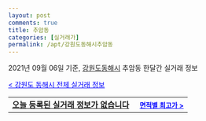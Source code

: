 ```yaml
---
layout: post
comments: true
title: 추암동
categories: [실거래가]
permalink: /apt/강원도동해시추암동
---
```


2021년 09월 06일 기준, <a href="/apt/강원도동해시">강원도동해시</a> 추암동 한달간 실거래 정보

<a style="color: blue;" href="/apt/강원도동해시">< 강원도 동해시 전체 실거래 정보</a>
<!---- start ---->
<table>
  <tr>
    <td colspan="4" style="font-weight: bold;"><a href="/apt/강원도동해시추암동{name_without_space}">오늘 등록된 실거래 정보가 없습니다</a> &nbsp;&nbsp;&nbsp; <a style="color: blue; font-size: smaller;" href="/apt/강원도동해시추암동{name_without_space}">면적별 최고가 ></a></td>
  </tr>
    
</table>
<!---- end ---->
    